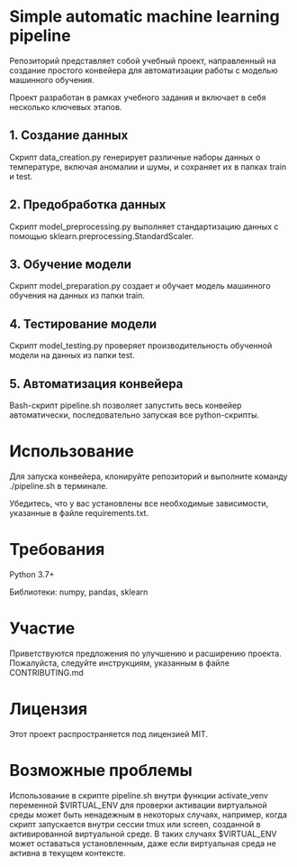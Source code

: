 # Simple automatic machine learning pipeline

Репозиторий представляет собой учебный проект, направленный на создание простого конвейера для автоматизации работы с моделью машинного обучения.

Проект разработан в рамках учебного задания и включает в себя несколько ключевых этапов.

## 1. Создание данных

Скрипт data_creation.py генерирует различные наборы данных о температуре, включая аномалии и шумы, и сохраняет их в папках train и test.

## 2. Предобработка данных

Скрипт model_preprocessing.py выполняет стандартизацию данных с помощью sklearn.preprocessing.StandardScaler.

## 3. Обучение модели

Скрипт model_preparation.py создает и обучает модель машинного обучения на данных из папки train.

## 4. Тестирование модели

Скрипт model_testing.py проверяет производительность обученной модели на данных из папки test.

## 5. Автоматизация конвейера

Bash-скрипт pipeline.sh позволяет запустить весь конвейер автоматически, последовательно запуская все python-скрипты.

# Использование

Для запуска конвейера, клонируйте репозиторий и выполните команду ./pipeline.sh в терминале.

Убедитесь, что у вас установлены все необходимые зависимости, указанные в файле requirements.txt.

# Требования

Python 3.7+

Библиотеки: numpy, pandas, sklearn

# Участие

Приветствуются предложения по улучшению и расширению проекта. Пожалуйста, следуйте инструкциям, указанным в файле CONTRIBUTING.md

# Лицензия

Этот проект распространяется под лицензией MIT.

# Возможные проблемы

Использование в скрипте pipeline.sh внутри функции activate_venv переменной $VIRTUAL_ENV для проверки активации виртуальной среды может быть ненадежным в некоторых случаях, например, когда скрипт запускается внутри сессии tmux или screen, созданной в активированной виртуальной среде. В таких случаях $VIRTUAL_ENV может оставаться установленным, даже если виртуальная среда не активна в текущем контексте.